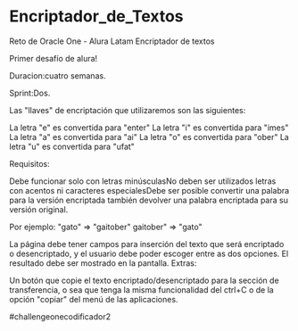 # Encriptador_de_Textos
Reto de Oracle One - Alura Latam Encriptador de textos 

Primer desafío de alura!

Duracion:cuatro semanas.

Sprint:Dos.

Las "llaves" de encriptación que utilizaremos son las siguientes:

La letra "e" es convertida para "enter" La letra "i" es convertida para "imes" La letra "a" es convertida para "ai" La letra "o" es convertida para "ober" La letra "u" es convertida para "ufat"

Requisitos:

Debe funcionar solo con letras minúsculasNo deben ser utilizados letras con acentos ni caracteres especialesDebe ser posible convertir una palabra para la versión encriptada también devolver una palabra encriptada para su versión original.

Por ejemplo: "gato" => "gaitober" gaitober" => "gato"

La página debe tener campos para inserción del texto que será encriptado o desencriptado, y el usuario debe poder escoger entre as dos opciones. El resultado debe ser mostrado en la pantalla. Extras:

Un botón que copie el texto encriptado/desencriptado para la sección de transferencia, o sea que tenga la misma funcionalidad del ctrl+C o de la opción "copiar" del menú de las aplicaciones.

#challengeonecodificador2


